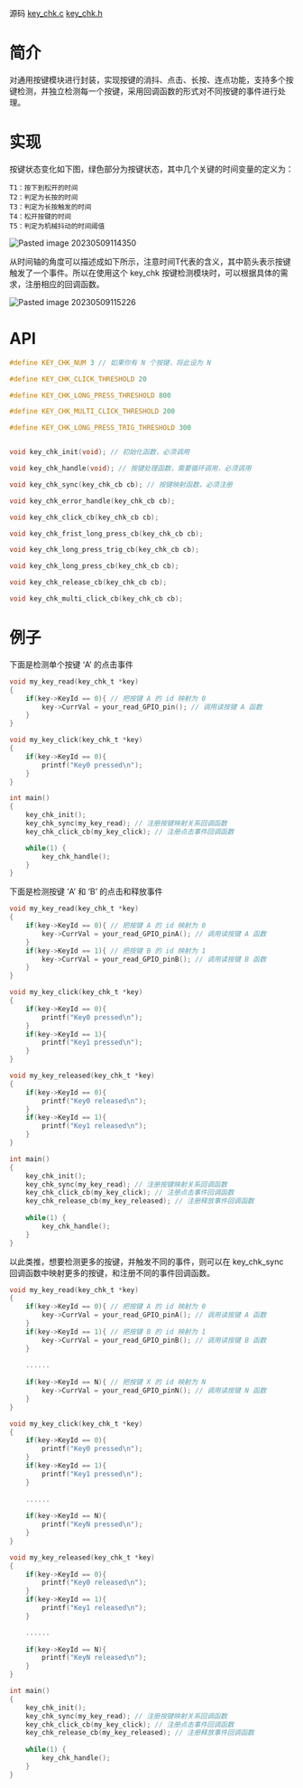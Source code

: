 源码 
[key_chk.c](scr/key_chk.c)
[key_chk.h](scr/key_chk.h)

# 简介
对通用按键模块进行封装，实现按键的消抖、点击、长按、连点功能，支持多个按键检测，并独立检测每一个按键，采用回调函数的形式对不同按键的事件进行处理。


# 实现
按键状态变化如下图，绿色部分为按键状态，其中几个关键的时间变量的定义为：
~~~
T1：按下到松开的时间  
T2：判定为长按的时间  
T3：判定为长按触发的时间  
T4：松开按键的时间  
T5：判定为机械抖动的时间阈值
~~~

![Pasted image 20230509114350](img/Pasted%20image%2020230509114350.png)

从时间轴的角度可以描述成如下所示，注意时间T代表的含义，其中箭头表示按键触发了一个事件。所以在使用这个 key_chk 按键检测模块时，可以根据具体的需求，注册相应的回调函数。

![Pasted image 20230509115226](img/Pasted%20image%2020230509115226.png)


# API
~~~C
#define KEY_CHK_NUM 3 // 如果你有 N 个按键，将此设为 N

#define KEY_CHK_CLICK_THRESHOLD 20

#define KEY_CHK_LONG_PRESS_THRESHOLD 800

#define KEY_CHK_MULTI_CLICK_THRESHOLD 200

#define KEY_CHK_LONG_PRESS_TRIG_THRESHOLD 300


void key_chk_init(void); // 初始化函数，必须调用

void key_chk_handle(void); // 按键处理函数，需要循环调用，必须调用

void key_chk_sync(key_chk_cb cb); // 按键映射函数，必须注册

void key_chk_error_handle(key_chk_cb cb);

void key_chk_click_cb(key_chk_cb cb);

void key_chk_frist_long_press_cb(key_chk_cb cb);

void key_chk_long_press_trig_cb(key_chk_cb cb);

void key_chk_long_press_cb(key_chk_cb cb);

void key_chk_release_cb(key_chk_cb cb);

void key_chk_multi_click_cb(key_chk_cb cb);
~~~

# 例子

下面是检测单个按键 ‘A’ 的点击事件
~~~c
void my_key_read(key_chk_t *key)
{
	if(key->KeyId == 0){ // 把按键 A 的 id 映射为 0
		key->CurrVal = your_read_GPIO_pin(); // 调用读按键 A 函数
	}
}

void my_key_click(key_chk_t *key)
{
	if(key->KeyId == 0){
		printf("Key0 pressed\n");
	}
}

int main()
{
	key_chk_init();
	key_chk_sync(my_key_read); // 注册按键映射关系回调函数
	key_chk_click_cb(my_key_click); // 注册点击事件回调函数

	while(1) {
		key_chk_handle(); 
	}
}
~~~

下面是检测按键 ‘A’ 和 ‘B’ 的点击和释放事件
~~~c
void my_key_read(key_chk_t *key)
{
	if(key->KeyId == 0){ // 把按键 A 的 id 映射为 0
		key->CurrVal = your_read_GPIO_pinA(); // 调用读按键 A 函数
	}
	if(key->KeyId == 1){ // 把按键 B 的 id 映射为 1
		key->CurrVal = your_read_GPIO_pinB(); // 调用读按键 B 函数
	}
}

void my_key_click(key_chk_t *key)
{
	if(key->KeyId == 0){
		printf("Key0 pressed\n");
	}
	if(key->KeyId == 1){
		printf("Key1 pressed\n");
	}
}

void my_key_released(key_chk_t *key)
{
	if(key->KeyId == 0){
		printf("Key0 released\n");
	}
	if(key->KeyId == 1){
		printf("Key1 released\n");
	}
}

int main()
{
	key_chk_init();
	key_chk_sync(my_key_read); // 注册按键映射关系回调函数
	key_chk_click_cb(my_key_click); // 注册点击事件回调函数
	key_chk_release_cb(my_key_released); // 注册释放事件回调函数
	
	while(1) {
		key_chk_handle(); 
	}
}
~~~

以此类推，想要检测更多的按键，并触发不同的事件，则可以在 key_chk_sync 回调函数中映射更多的按键，和注册不同的事件回调函数。
~~~c
void my_key_read(key_chk_t *key)
{
	if(key->KeyId == 0){ // 把按键 A 的 id 映射为 0
		key->CurrVal = your_read_GPIO_pinA(); // 调用读按键 A 函数
	}
	if(key->KeyId == 1){ // 把按键 B 的 id 映射为 1
		key->CurrVal = your_read_GPIO_pinB(); // 调用读按键 B 函数
	}
	
	......
	
	if(key->KeyId == N){ // 把按键 X 的 id 映射为 N
		key->CurrVal = your_read_GPIO_pinN(); // 调用读按键 N 函数
	}
}

void my_key_click(key_chk_t *key)
{
	if(key->KeyId == 0){
		printf("Key0 pressed\n");
	}
	if(key->KeyId == 1){
		printf("Key1 pressed\n");
	}
	
	......
	
	if(key->KeyId == N){
		printf("KeyN pressed\n");
	}
}

void my_key_released(key_chk_t *key)
{
	if(key->KeyId == 0){
		printf("Key0 released\n");
	}
	if(key->KeyId == 1){
		printf("Key1 released\n");
	}

	......
	
	if(key->KeyId == N){
		printf("KeyN released\n");
	}
}

int main()
{
	key_chk_init();
	key_chk_sync(my_key_read); // 注册按键映射关系回调函数
	key_chk_click_cb(my_key_click); // 注册点击事件回调函数
	key_chk_release_cb(my_key_released); // 注册释放事件回调函数
	
	while(1) {
		key_chk_handle(); 
	}
}
~~~